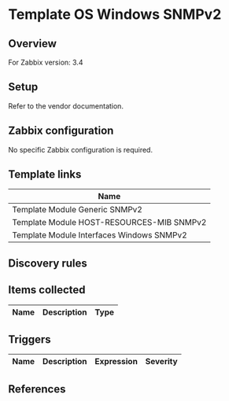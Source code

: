 
# Template OS Windows SNMPv2

## Overview

For Zabbix version: 3.4  

## Setup

Refer to the vendor documentation.

## Zabbix configuration

No specific Zabbix configuration is required.


## Template links

|Name|
|----|
|Template Module Generic SNMPv2|
|Template Module HOST-RESOURCES-MIB SNMPv2|
|Template Module Interfaces Windows SNMPv2|

## Discovery rules


## Items collected

|Name|Description|Type|
|----|-----------|----|


## Triggers

|Name|Description|Expression|Severity|
|----|-----------|----|----|

## References

